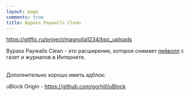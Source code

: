 ```yaml
---
layout: page
comments: true
title: Bypass Paywalls Clean
---
```


<https://gitflic.ru/project/magnolia1234/bpc_uploads>

Bypass Paywalls Clean - это расширение, которое снимает [пейволл](https://ru.wikipedia.org/wiki/%D0%9F%D0%B5%D0%B9%D0%B2%D0%BE%D0%BB%D0%BB) c газет и журналов в Интернете.
<br><br>

Дополнительно хорошо иметь адблок:

uBlock Origin - <https://github.com/gorhill/uBlock>
